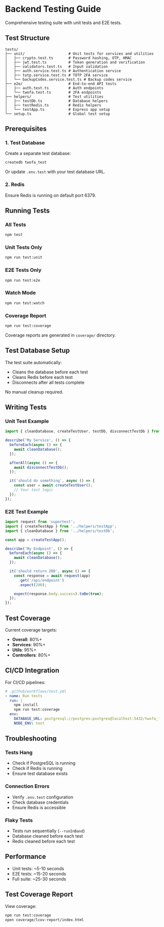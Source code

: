 # Backend Testing Guide

Comprehensive testing suite with unit tests and E2E tests.

## Test Structure

```
tests/
├── unit/                    # Unit tests for services and utilities
│   ├── crypto.test.ts       # Password hashing, OTP, HMAC
│   ├── jwt.test.ts          # Token generation and verification
│   ├── validators.test.ts   # Input validation
│   ├── auth.service.test.ts # Authentication service
│   ├── totp.service.test.ts # TOTP 2FA service
│   └── backupCodes.service.test.ts # Backup codes service
├── e2e/                     # End-to-end API tests
│   ├── auth.test.ts         # Auth endpoints
│   └── twofa.test.ts        # 2FA endpoints
├── helpers/                 # Test utilities
│   ├── testDb.ts            # Database helpers
│   ├── testRedis.ts         # Redis helpers
│   └── testApp.ts           # Express app setup
└── setup.ts                 # Global test setup
```

## Prerequisites

### 1. Test Database

Create a separate test database:

```bash
createdb twofa_test
```

Or update `.env.test` with your test database URL.

### 2. Redis

Ensure Redis is running on default port 6379.

## Running Tests

### All Tests

```bash
npm test
```

### Unit Tests Only

```bash
npm run test:unit
```

### E2E Tests Only

```bash
npm run test:e2e
```

### Watch Mode

```bash
npm run test:watch
```

### Coverage Report

```bash
npm run test:coverage
```

Coverage reports are generated in `coverage/` directory.

## Test Database Setup

The test suite automatically:
- Cleans the database before each test
- Cleans Redis before each test
- Disconnects after all tests complete

No manual cleanup required.

## Writing Tests

### Unit Test Example

```typescript
import { cleanDatabase, createTestUser, testDb, disconnectTestDb } from '../helpers/testDb';

describe('My Service', () => {
  beforeEach(async () => {
    await cleanDatabase();
  });

  afterAll(async () => {
    await disconnectTestDb();
  });

  it('should do something', async () => {
    const user = await createTestUser();
    // Your test logic
  });
});
```

### E2E Test Example

```typescript
import request from 'supertest';
import { createTestApp } from '../helpers/testApp';
import { cleanDatabase } from '../helpers/testDb';

const app = createTestApp();

describe('My Endpoint', () => {
  beforeEach(async () => {
    await cleanDatabase();
  });

  it('should return 200', async () => {
    const response = await request(app)
      .get('/api/endpoint')
      .expect(200);

    expect(response.body.success).toBe(true);
  });
});
```

## Test Coverage

Current coverage targets:
- **Overall**: 80%+
- **Services**: 90%+
- **Utils**: 95%+
- **Controllers**: 80%+

## CI/CD Integration

For CI/CD pipelines:

```yaml
# .github/workflows/test.yml
- name: Run tests
  run: |
    npm install
    npm run test:coverage
  env:
    DATABASE_URL: postgresql://postgres:postgres@localhost:5432/twofa_test
    NODE_ENV: test
```

## Troubleshooting

### Tests Hang

- Check if PostgreSQL is running
- Check if Redis is running
- Ensure test database exists

### Connection Errors

- Verify `.env.test` configuration
- Check database credentials
- Ensure Redis is accessible

### Flaky Tests

- Tests run sequentially (`--runInBand`)
- Database cleaned before each test
- Redis cleaned before each test

## Performance

- Unit tests: ~5-10 seconds
- E2E tests: ~15-20 seconds
- Full suite: ~25-30 seconds

## Test Coverage Report

View coverage:

```bash
npm run test:coverage
open coverage/lcov-report/index.html
```
